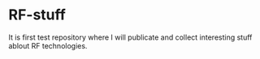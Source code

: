 # RF-stuff
It is first test repository where I will publicate and collect interesting stuff ablout RF technologies.
